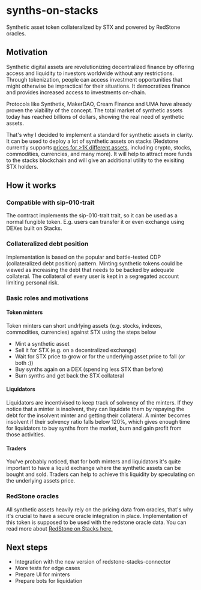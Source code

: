 # synths-on-stacks

Synthetic asset token collateralized by STX and powered by RedStone oracles.

## Motivation

Synthetic digital assets are revolutionizing decentralized finance by offering access and liquidity to investors worldwide without any restrictions. Through tokenization, people can access investment opportunities that might otherwise be impractical for their situations. It democratizes finance and provides increased access to investments on-chain.

Protocols like Synthetix, MakerDAO, Cream Finance and UMA have already proven the viability of the concept. The total market of synthetic assets today has reached billions of dollars, showing the real need of synthetic assets.

That's why I decided to implement a standard for synthetic assets in clarity. It can be used to deploy a lot of synthetic assets on stacks (Redstone currently supports [prices for >1K different assets](https://app.redstone.finance/), including crypto, stocks, commodities, currencies, and many more). It will help to attract more funds to the stacks blockchain and will give an additional utility to the exisiting STX holders.

## How it works

### Compatible with sip-010-trait

The contract implements the sip-010-trait trait, so it can be used as a normal fungible token. E.g. users can transfer it or even exchange using DEXes built on Stacks.

### Collateralized debt position

Implementation is based on the popular and battle-tested CDP (collateralized debt position) pattern. Minting synthetic tokens could be viewed as increasing the debt that needs to be backed by adequate collateral. The collateral of every user is kept in a segregated account limiting personal risk.

### Basic roles and motivations

#### Token minters

Token minters can short undrlying assets (e.g. stocks, indexes, commodities, currencies) against STX using the steps below

- Mint a synthetic asset
- Sell it for STX (e.g. on a decentralized exchange)
- Wait for STX price to grow or for the underlying asset price to fall (or both :))
- Buy synths again on a DEX (spending less STX than before)
- Burn synths and get back the STX collateral

#### Liquidators

Liquidators are incentivised to keep track of solvency of the minters. If they notice that a minter is insolvent, they can liquidate them by repaying the debt for the insolvent minter and getting their collateral. A minter becomes insolvent if their solvency ratio falls below 120%, which gives enough time for liquidators to buy synths from the market, burn and gain profit from those activities.

#### Traders

You've probably noticed, that for both minters and liquidators it's quite important to have a liquid exchange where the synthetic assets can be bought and sold. Traders can help to achieve this liquidity by speculating on the underlying assets price.

### RedStone oracles

All synthetic assets heavily rely on the pricing data from oracles, that's why it's crucial to have a secure oracle integration in place. Implementation of this token is supposed to be used with the redstone oracle data. You can read more about [RedStone on Stacks here.](https://stacks.org/redstone)

## Next steps

- Integration with the new version of redstone-stacks-connector
- More tests for edge cases
- Prepare UI for minters
- Prepare bots for liquidation
